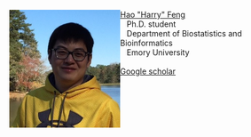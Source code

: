 <div class="row-fluid">
  <div class="span12">
    
<p><img alt="Hao "Harry" Feng" align="left" src="../assets/pics/HarryFeng.jpg" width="200" />
<a href="https://sites.google.com/site/haoharryfeng/">Hao "Harry" Feng</a> <br />
   Ph.D. student<br />
   Department of Biostatistics and Bioinformatics</a><br />
   Emory University<br />
<br />
 <a href="https://scholar.google.com/citations?user=YGFvJjwAAAAJ&hl=en">Google scholar</a> 
<br /><br /><br /><br /></p>
 
<p>

    
